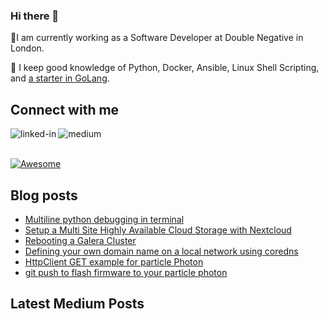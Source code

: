 ### Hi there 👋

🌱I am currently working as a Software Developer at Double Negative in London.

🌱 I keep good knowledge of Python, Docker, Ansible, Linux Shell Scripting, and [a starter in GoLang](https://sanfx.wordpress.com/2023/12/03/some-golang-gotchas/).

## Connect with me

[<img align="left" alt="linked-in" src="https://img.shields.io/badge/linkedin-%230077B5.svg?&style=for-the-badge&logo=linkedin&logoColor=white" />](https://www.linkedin.com/in/sanfx/)
[<img align="left" alt="medium" src="https://img.shields.io/badge/medium-%2312100E.svg?&style=for-the-badge&logo=medium&logoColor=white" />](https://medium.com/@sanluthra)
<br>
<br>

[![Awesome](https://awesome.re/badge-flat.svg)](https://github.com/sanfx)

## Blog posts
<!-- BLOG-POST-LIST:START -->
- [Multiline python debugging in terminal](https://devilsan.weebly.com/blog/multiline-python-debugging-in-terminal)
- [Setup a Multi Site Highly Available Cloud Storage with Nextcloud](https://devilsan.weebly.com/blog/a-complete-guide-to-setup-a-multi-site-highly-available-cloud-storage-with-nextcloud)
- [Rebooting a Galera Cluster](https://devilsan.weebly.com/blog/rebooting-a-galera-cluster)
- [Defining your own domain name on a local network using coredns](https://devilsan.weebly.com/blog/defining-your-own-domain-name-on-a-local-network-using-coredns)
- [HttpClient GET example for particle Photon](https://devilsan.weebly.com/blog/httpclient-get-example-for-particle-photon)
- [git push to flash firmware to your particle photon](https://devilsan.weebly.com/blog/git-push-to-flash-firmware-to-your-particle-photon)
<!-- BLOG-POST-LIST:END -->

## Latest Medium Posts
<!--a target="_blank" href="https://github-readme-medium-recent-article.vercel.app/medium/@sanluthra/0"><img src="https://github-readme-medium-recent-article.vercel.app/medium/@sanluthra/0" alt="Latest medium article"-->
<!--
**sanfx/sanfx** is a ✨ _special_ ✨ repository because its `README.md` (this file) appears on your GitHub profile.

Here are some ideas to get you started:

- 🔭 I’m currently working on ...
- 🌱 I’m currently learning ...
- 👯 I’m looking to collaborate on ...
- 🤔 I’m looking for help with ...
- 💬 Ask me about ...
- 📫 How to reach me: ...
- 😄 Pronouns: ...
- ⚡ Fun fact: ...
-->
